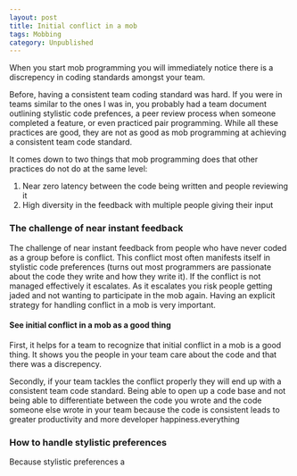 ```yaml
---
layout: post
title: Initial conflict in a mob
tags: Mobbing
category: Unpublished
---
```


When you start mob programming you will immediately notice there is a discrepency in coding standards amongst your team. 

Before, having a consistent team coding standard was hard. If you were in teams similar to the ones I was in, you probably had a team document outlining stylistic code prefences, a peer review process when someone completed a feature, or even practiced pair programming. While all these practices are good, they are not as good as mob programming at achieving a consistent team code standard. 

It comes down to two things that mob programming does that other practices do not do at the same level:

1. Near zero latency between the code being written and people reviewing it  
2. High diversity in the feedback with multiple people giving their input

### The challenge of near instant feedback

The challenge of near instant feedback from people who have never coded as a group before is conflict. This conflict most often manifests itself in stylistic code preferences (turns out most programmers are passionate about the code they write and how they write it). If the conflict is not managed effectively it escalates. As it escalates you risk people getting jaded and not wanting to participate in the mob again. Having an explicit strategy for handling conflict in a mob is very important.

#### See initial conflict in a mob as a good thing

First, it helps for a team to recognize that initial conflict in a mob is a good thing. It shows you the people in your team care about the code and that there was a discrepency. 

Secondly, if your team tackles the conflict properly they will end up with a consistent team code standard. Being able to open up a code base and not being able to differentiate between the code you wrote and the code someone else wrote in your team because the code is consistent leads to greater productivity and more developer happiness.everything 

### How to handle stylistic preferences

Because stylistic preferences a
